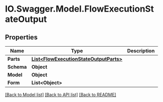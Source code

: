 # IO.Swagger.Model.FlowExecutionStateOutput
## Properties

Name | Type | Description | Notes
------------ | ------------- | ------------- | -------------
**Parts** | [**List&lt;FlowExecutionStateOutputParts&gt;**](FlowExecutionStateOutputParts.md) |  | [optional] 
**Schema** | **Object** |  | [optional] 
**Model** | **Object** |  | [optional] 
**Form** | **List&lt;Object&gt;** |  | [optional] 

[[Back to Model list]](../README.md#documentation-for-models) [[Back to API list]](../README.md#documentation-for-api-endpoints) [[Back to README]](../README.md)

